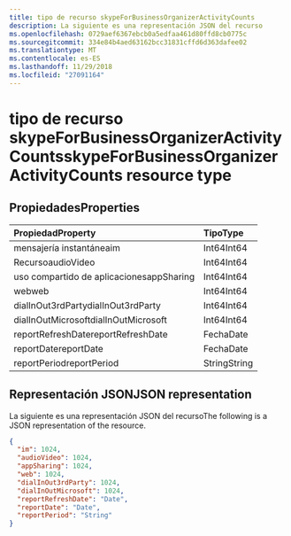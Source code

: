 ```yaml
---
title: tipo de recurso skypeForBusinessOrganizerActivityCounts
description: La siguiente es una representación JSON del recurso
ms.openlocfilehash: 0729aef6367ebcb0a5edfaa461d80ffd8cb0775c
ms.sourcegitcommit: 334e84b4aed63162bcc31831cffd6d363dafee02
ms.translationtype: MT
ms.contentlocale: es-ES
ms.lasthandoff: 11/29/2018
ms.locfileid: "27091164"
---
```

# <a name="skypeforbusinessorganizeractivitycounts-resource-type"></a><span data-ttu-id="633eb-103">tipo de recurso skypeForBusinessOrganizerActivityCounts</span><span class="sxs-lookup"><span data-stu-id="633eb-103">skypeForBusinessOrganizerActivityCounts resource type</span></span>

## <a name="properties"></a><span data-ttu-id="633eb-104">Propiedades</span><span class="sxs-lookup"><span data-stu-id="633eb-104">Properties</span></span>

| <span data-ttu-id="633eb-105">Propiedad</span><span class="sxs-lookup"><span data-stu-id="633eb-105">Property</span></span>           | <span data-ttu-id="633eb-106">Tipo</span><span class="sxs-lookup"><span data-stu-id="633eb-106">Type</span></span>   |
| :----------------- | :----- |
| <span data-ttu-id="633eb-107">mensajería instantánea</span><span class="sxs-lookup"><span data-stu-id="633eb-107">im</span></span>                 | <span data-ttu-id="633eb-108">Int64</span><span class="sxs-lookup"><span data-stu-id="633eb-108">Int64</span></span>  |
| <span data-ttu-id="633eb-109">Recurso</span><span class="sxs-lookup"><span data-stu-id="633eb-109">audioVideo</span></span>         | <span data-ttu-id="633eb-110">Int64</span><span class="sxs-lookup"><span data-stu-id="633eb-110">Int64</span></span>  |
| <span data-ttu-id="633eb-111">uso compartido de aplicaciones</span><span class="sxs-lookup"><span data-stu-id="633eb-111">appSharing</span></span>         | <span data-ttu-id="633eb-112">Int64</span><span class="sxs-lookup"><span data-stu-id="633eb-112">Int64</span></span>  |
| <span data-ttu-id="633eb-113">web</span><span class="sxs-lookup"><span data-stu-id="633eb-113">web</span></span>                | <span data-ttu-id="633eb-114">Int64</span><span class="sxs-lookup"><span data-stu-id="633eb-114">Int64</span></span>  |
| <span data-ttu-id="633eb-115">dialInOut3rdParty</span><span class="sxs-lookup"><span data-stu-id="633eb-115">dialInOut3rdParty</span></span>  | <span data-ttu-id="633eb-116">Int64</span><span class="sxs-lookup"><span data-stu-id="633eb-116">Int64</span></span>  |
| <span data-ttu-id="633eb-117">dialInOutMicrosoft</span><span class="sxs-lookup"><span data-stu-id="633eb-117">dialInOutMicrosoft</span></span> | <span data-ttu-id="633eb-118">Int64</span><span class="sxs-lookup"><span data-stu-id="633eb-118">Int64</span></span>  |
| <span data-ttu-id="633eb-119">reportRefreshDate</span><span class="sxs-lookup"><span data-stu-id="633eb-119">reportRefreshDate</span></span>  | <span data-ttu-id="633eb-120">Fecha</span><span class="sxs-lookup"><span data-stu-id="633eb-120">Date</span></span>   |
| <span data-ttu-id="633eb-121">reportDate</span><span class="sxs-lookup"><span data-stu-id="633eb-121">reportDate</span></span>         | <span data-ttu-id="633eb-122">Fecha</span><span class="sxs-lookup"><span data-stu-id="633eb-122">Date</span></span>   |
| <span data-ttu-id="633eb-123">reportPeriod</span><span class="sxs-lookup"><span data-stu-id="633eb-123">reportPeriod</span></span>       | <span data-ttu-id="633eb-124">String</span><span class="sxs-lookup"><span data-stu-id="633eb-124">String</span></span> |

## <a name="json-representation"></a><span data-ttu-id="633eb-125">Representación JSON</span><span class="sxs-lookup"><span data-stu-id="633eb-125">JSON representation</span></span>

<span data-ttu-id="633eb-126">La siguiente es una representación JSON del recurso</span><span class="sxs-lookup"><span data-stu-id="633eb-126">The following is a JSON representation of the resource.</span></span>

<!-- {
  "blockType": "resource",
  "@odata.type": "microsoft.graph.skypeForBusinessOrganizerActivityCounts"
} -->

```json
{
  "im": 1024, 
  "audioVideo": 1024, 
  "appSharing": 1024, 
  "web": 1024, 
  "dialInOut3rdParty": 1024, 
  "dialInOutMicrosoft": 1024, 
  "reportRefreshDate": "Date", 
  "reportDate": "Date", 
  "reportPeriod": "String"
}
```

